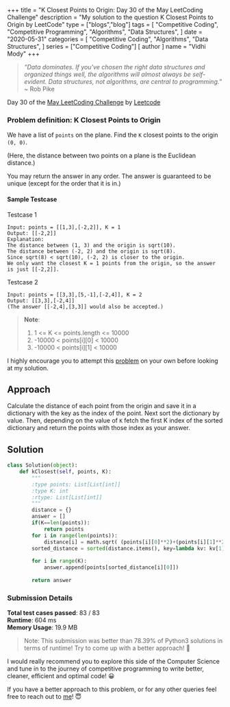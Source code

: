 +++
title = "K Closest Points to Origin: Day 30 of the May LeetCoding Challenge"
description = "My solution to the question K Closest Points to Origin by LeetCode"
type = ["blogs","blog"]
tags = [
    "Competitive Coding",
    "Competitive Programming",
    "Algorithms",
    "Data Structures",
]
date = "2020-05-31"
categories = [
    "Competitive Coding",
    "Algorithms",
    "Data Structures",
]
series = ["Competitive Coding"]
[ author ]
  name = "Vidhi Mody"
+++

> *“Data dominates. If you've chosen the right data structures and organized things well, the algorithms will almost always be self-evident. Data structures, not algorithms, are central to programming.”* \
> ~ Rob Pike

Day 30 of the [May LeetCoding Challenge](https://leetcode.com/explore/featured/card/may-leetcoding-challenge/) by [Leetcode](https://leetcode.com/)

### Problem definition: K Closest Points to Origin

We have a list of `points` on the plane.  Find the `K` closest points to the origin `(0, 0)`.

(Here, the distance between two points on a plane is the Euclidean distance.)

You may return the answer in any order.  The answer is guaranteed to be unique (except for the order that it is in.)

#### Sample Testcase 

Testcase 1
``` 
Input: points = [[1,3],[-2,2]], K = 1
Output: [[-2,2]]
Explanation: 
The distance between (1, 3) and the origin is sqrt(10).
The distance between (-2, 2) and the origin is sqrt(8).
Since sqrt(8) < sqrt(10), (-2, 2) is closer to the origin.
We only want the closest K = 1 points from the origin, so the answer is just [[-2,2]].
```

Testcase 2
```
Input: points = [[3,3],[5,-1],[-2,4]], K = 2
Output: [[3,3],[-2,4]]
(The answer [[-2,4],[3,3]] would also be accepted.)
```

> **Note**:
> 1. 1 <= K <= points.length <= 10000
> 2. -10000 < points[i][0] < 10000
> 3. -10000 < points[i][1] < 10000

I highly encourage you to attempt this [problem](https://leetcode.com/explore/challenge/card/may-leetcoding-challenge/538/week-5-may-29th-may-31st/) on your own before looking at my solution.

## Approach

Calculate the distance of each point from the origin and save it in a dictionary with the key as the index of the point.
Next sort the dictionary by value. Then, depending on the value of `K` fetch the first K index of the sorted dictionary and return the points with those index as your answer.


## Solution

```python
class Solution(object):
    def kClosest(self, points, K):
        """
        :type points: List[List[int]]
        :type K: int
        :rtype: List[List[int]]
        """
        distance = {}
        answer = []
        if(K==len(points)):
            return points
        for i in range(len(points)):
            distance[i] = math.sqrt( (points[i][0]**2)+(points[i][1]**2) )
        sorted_distance = sorted(distance.items(), key=lambda kv: kv[1])
        
        for i in range(K):
            answer.append(points[sorted_distance[i][0]])
            
        return answer
```

### Submission Details

**Total test cases passed**: 83 / 83 \
**Runtime**: 604 ms \
**Memory Usage**: 19.9 MB 

>Note: This submission was better than 78.39% of Python3 solutions in terms of runtime! Try to come up with a better approach! :new_moon_with_face:

I would really recommend you to explore this side of the Computer Science and tune in to the journey of competitive programming to write better, cleaner, efficient and optimal code! :grinning:

If you have a better approach to this problem, or for any other queries feel free to reach out to [me](https://www.linkedin.com/in/vidhi-mody-21629a150)! :innocent: